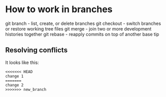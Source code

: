 How to work in branches
=======================

git branch   - list, create, or delete branches
git checkout - switch branches or restore working tree files
git merge    - join two or more development histories together
git rebase   - reapply commits on top of another base tip


Resolving conflicts
-------------------

It looks like this:

```
<<<<<<< HEAD
change 1
=======
change 2
>>>>>>> new_branch
```

